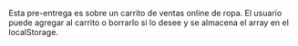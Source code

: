 Esta pre-entrega es sobre un carrito de ventas online de ropa. El usuario puede agregar al carrito o borrarlo si lo desee y se almacena el array en el localStorage.
